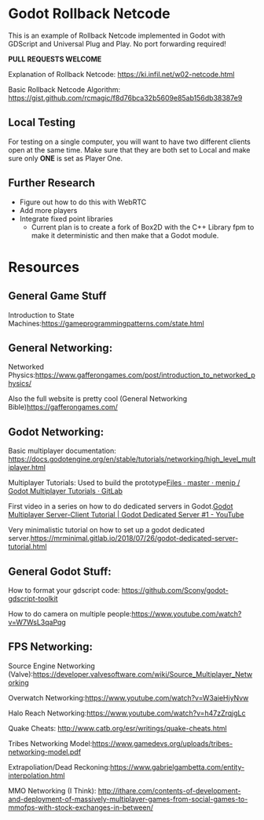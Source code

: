 # Godot Rollback Netcode

This is an example of Rollback Netcode implemented in Godot with GDScript and Universal Plug and Play.
No port forwarding required! 

**PULL REQUESTS WELCOME**

Explanation of Rollback Netcode: https://ki.infil.net/w02-netcode.html

Basic Rollback Netcode Algorithm: https://gist.github.com/rcmagic/f8d76bca32b5609e85ab156db38387e9

## Local Testing

For testing on a single computer, you will want to have two different clients open at the same time. Make sure that they are both set to Local and make sure only **ONE** is set as Player One.

## Further Research

- Figure out how to do this with WebRTC
- Add more players
- Integrate fixed point libraries
  - Current plan is to create a fork of Box2D with the C++ Library fpm to make it deterministic and then make that a Godot module.

# Resources

## General Game Stuff

Introduction to State Machines:https://gameprogrammingpatterns.com/state.html

## General Networking:

Networked Physics:https://www.gafferongames.com/post/introduction_to_networked_physics/

Also the full website is pretty cool (General Networking Bible)https://gafferongames.com/

## Godot Networking:

Basic multiplayer documentation: https://docs.godotengine.org/en/stable/tutorials/networking/high_level_multiplayer.html

Multiplayer Tutorials: Used to build the prototype[Files · master · menip / Godot Multiplayer Tutorials · GitLab](https://gitlab.com/menip/godot-multiplayer-tutorials/-/tree/master)

First video in a series on how to do dedicated servers in Godot.[Godot Multiplayer Server-Client Tutorial | Godot Dedicated Server #1 - YouTube](https://www.youtube.com/watch?v=lnFN6YabFKg)

Very minimalistic tutorial on how to set up a godot dedicated server.https://mrminimal.gitlab.io/2018/07/26/godot-dedicated-server-tutorial.html

## General Godot Stuff:

How to format your gdscript code: https://github.com/Scony/godot-gdscript-toolkit

How to do camera on multiple people:https://www.youtube.com/watch?v=W7WsL3qaPqg

## FPS Networking:

Source Engine Networking (Valve):https://developer.valvesoftware.com/wiki/Source_Multiplayer_Networking

Overwatch Networking:https://www.youtube.com/watch?v=W3aieHjyNvw

Halo Reach Networking:https://www.youtube.com/watch?v=h47zZrqjgLc

Quake Cheats: http://www.catb.org/esr/writings/quake-cheats.html

Tribes Networking Model:https://www.gamedevs.org/uploads/tribes-networking-model.pdf

Extrapoliation/Dead Reckoning:https://www.gabrielgambetta.com/entity-interpolation.html

MMO Networking (I Think): http://ithare.com/contents-of-development-and-deployment-of-massively-multiplayer-games-from-social-games-to-mmofps-with-stock-exchanges-in-between/